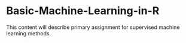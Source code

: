 # Basic-Machine-Learning-in-R
This content will describe primary assignment for supervised machine learning methods.
